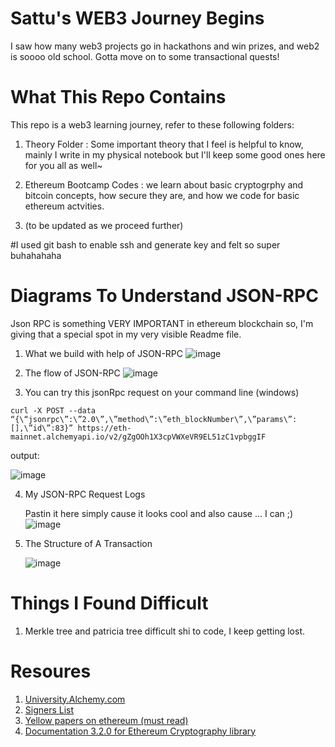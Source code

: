# Sattu's WEB3 Journey Begins

I saw how many web3 projects go in hackathons and win prizes, and web2 is soooo old school. Gotta move on to some transactional quests!


# What This Repo Contains
This repo is a web3 learning journey, refer to these following folders:
1. Theory Folder : Some important theory that I feel is helpful to know, mainly I write in my physical notebook but I'll keep some good ones here for you all as well~

2. Ethereum Bootcamp Codes : we learn about basic cryptogrphy and bitcoin concepts, how secure they are, and how we code for basic ethereum actvities.

3. (to be updated as we proceed further)

#I used git bash to enable ssh and generate key and felt so super buhahahaha
# Diagrams To Understand JSON-RPC
Json RPC is something VERY IMPORTANT in ethereum blockchain so, I'm giving that a special spot in my very visible Readme file.
1. What we build with help of JSON-RPC
![image](https://github.com/user-attachments/assets/86f00b7f-ce6b-4c68-948b-419b4e624350)

2. The flow of JSON-RPC
![image](https://github.com/user-attachments/assets/2305d3de-5d57-4731-9563-6ce7a212d49e)

3. You can try this jsonRpc request on your command line (windows)

`curl -X POST --data “{\“jsonrpc\”:\”2.0\”,\”method\”:\”eth_blockNumber\”,\”params\”:[],\”id\”:83}” https://eth-mainnet.alchemyapi.io/v2/gZgOOh1X3cpVWXeVR9EL51zC1vpbggIF`

output: 

![image](https://github.com/user-attachments/assets/7128f3ec-6a97-4f21-8969-da35af482017)

4. My JSON-RPC Request Logs

   Pastin it here simply cause it looks cool and also cause ... I can ;)
   ![image](https://github.com/user-attachments/assets/4d9ae15d-bcda-4746-9c05-bbffbe160e4b)

5. The Structure of A Transaction

   ![image](https://github.com/user-attachments/assets/a4a4a55b-6bc2-4a32-a978-f30daefc118d)


# Things I Found Difficult
1. Merkle tree and patricia tree difficult shi to code, I keep getting lost. 

# Resoures
1. [University.Alchemy.com](https://university.alchemy.com/)
2. [Signers List](https://docs.ethers.org/v5/api/signer/#Signer--blockchain-methods) 
3. [Yellow papers on ethereum (must read)](https://ethereum.github.io/yellowpaper/paper.pdf)
4. [Documentation 3.2.0 for Ethereum Cryptography library](https://www.npmjs.com/package/ethereum-cryptography)
